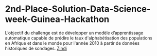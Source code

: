 # 2nd-Place-Solution-Data-Science-week-Guinea-Hackathon

L’objectif du challenge est de développer un modèle d’apprentissage automatique capable de prédire le taux d'alphabétisation des populations en Afrique et dans le monde pour l'année 2010 à partir de données historiques de sondages.
[Zindi](https://zindi.africa/competitions/data-science-week-guinea-2022-hackathon/leaderboard)
